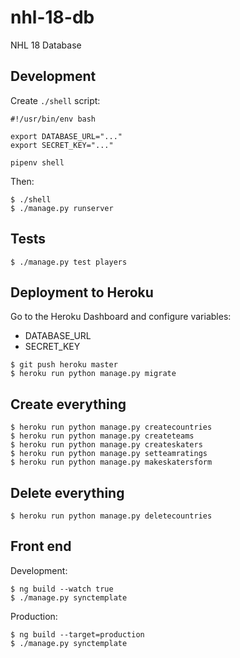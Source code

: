 # nhl-18-db

NHL 18 Database


## Development

Create `./shell` script:
```
#!/usr/bin/env bash

export DATABASE_URL="..."
export SECRET_KEY="..."

pipenv shell
```

Then:
```
$ ./shell
$ ./manage.py runserver
```


## Tests
```
$ ./manage.py test players
```


## Deployment to Heroku

Go to the Heroku Dashboard and configure variables:
- DATABASE_URL
- SECRET_KEY

```
$ git push heroku master
$ heroku run python manage.py migrate
```


## Create everything
```
$ heroku run python manage.py createcountries
$ heroku run python manage.py createteams
$ heroku run python manage.py createskaters
$ heroku run python manage.py setteamratings
$ heroku run python manage.py makeskatersform
```


## Delete everything
```
$ heroku run python manage.py deletecountries
```


## Front end

Development:
```
$ ng build --watch true
$ ./manage.py synctemplate
```

Production:
```
$ ng build --target=production
$ ./manage.py synctemplate
```
